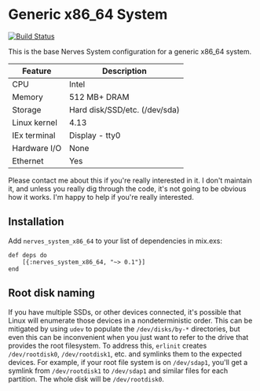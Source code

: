 # Generic x86_64 System
[![Build Status](https://travis-ci.org/nerves-project/nerves_system_x86_64.png?branch=master)](https://travis-ci.org/nerves-project/nerves_system_x86_64)

This is the base Nerves System configuration for a generic x86_64 system. 

| Feature              | Description                     |
| -------------------- | ------------------------------- |
| CPU                  | Intel                           |
| Memory               | 512 MB+ DRAM                    |
| Storage              | Hard disk/SSD/etc. (/dev/sda)   |
| Linux kernel         | 4.13                            |
| IEx terminal         | Display - tty0                  |
| Hardware I/O         | None                            |
| Ethernet             | Yes                             |

Please contact me about this if you're really interested in it. I don't
maintain it, and unless you really dig through the code, it's not going
to be obvious how it works. I'm happy to help if you're really interested.

## Installation

Add `nerves_system_x86_64` to your list of dependencies in mix.exs:

```
def deps do
    [{:nerves_system_x86_64, "~> 0.1"}]
end
```

## Root disk naming

If you have multiple SSDs, or other devices connected, it's
possible that Linux will enumerate those devices in a nondeterministic order.
This can be mitigated by using `udev` to populate the `/dev/disks/by-*`
directories, but even this can be inconvenient when you just want to refer to
the drive that provides the root filesystem. To address this, `erlinit` creates
`/dev/rootdisk0`, `/dev/rootdisk1`, etc. and symlinks them to the expected
devices. For example, if your root file system is on `/dev/sdap1`, you'll
get a symlink from `/dev/rootdisk1` to `/dev/sdap1` and similar files for
each partition. The whole disk will be `/dev/rootdisk0`.
